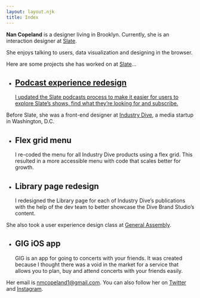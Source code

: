 ```yaml
---
layout: layout.njk
title: Index
---
```


<div class="intro">
	<p><strong>Nan Copeland</strong> is a designer living in Brooklyn. Currently, she is an interaction designer at <a href="https://slate.com/">Slate</a>.</p>
	<p>She enjoys talking to users, data visualization and designing in the browser.</p>
</div>

<p>Here are some projects she has worked on at <a href="https://slate.com/">Slate</a>...</p>

<ul class="card-wrapper">
	<li class="card">
		<a href="/slate-podcasts/index.html">
			<h2>Podcast experience redesign</h2>
			<p>I updated the Slate podcasts process to make it easier for users to explore Slate’s shows, find what they’re looking for and subscribe.</p>
		</a>
	</li>
</ul>

<p>Before Slate, she was a front-end designer at <a href="https://www.industrydive.com/">Industry Dive</a>, a media startup in Washington, D.C.</p>

<ul class="card-wrapper">
	<li class="card">
		<a>
			<h2>Flex grid menu</h2>
			<p>I re-coded the menu for all Industry Dive products using a flex grid. This resulted in a more accessible menu with code that scales better for growth.</p>
		</a>
	</li>
	<li class="card">
		<h2>Library page redesign</h2>
		<p>I redesigned the Library page for each of Industry Dive’s publications with the help of the dev team to better showcase the Dive Brand Studio’s content.</p>
	</li>
</ul>

<p>She also took a user experience design class at <a href="https://generalassemb.ly/">General Assembly</a>.</p>

<ul class="card-wrapper">
	<li class="card">
		<h2>GIG iOS app</h2>
		<p>GIG is an app for going to concerts with your friends. It was created because I thought there was a void in the market for a service that allows you to plan, buy and attend concerts with your friends easily.</p>
	</li>
</ul>

<p>Her email is <a href="mailto:nmcopeland1@gmail.com">nmcopeland1@gmail.com</a>. You can also follow her on <a href="https://twitter.com/nancopeland">Twitter</a> and <a href="https://www.instagram.com/nancopeland/">Instagram</a>.</p>
